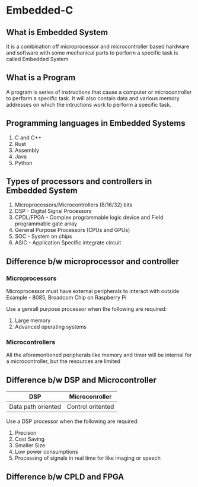 # Embedded-C
## What is Embedded System

It is a combination off microprocessor and microcontroller based hardware and software with some mechanical parts to perform a specific task is called Embedded System

## What is a Program

A program is series of instructions that cause a computer or microcontroller to perform a specific task. It will also contain data and various memory addresses on which the intructions work to perform a specific task.

## Programming languages in Embedded Systems

1. C and C++
2. Rust
3. Assembly
4. Java
5. Python

## Types of processors and controllers in Embedded System

1. Microprocessors/Microcontrollers (8/16/32) bits
2. DSP - Digital Signal Processors
3. CPDL/FPGA - Complex programmable logic device and Field programmable gate array
4. General Purpose Processors (CPUs and GPUs)
5. SOC - System on chips
6. ASIC - Application Specific integrate circuit

## Difference b/w microprocessor and controller

### Microprocessors
Microprocessor must have external peripherals to interact with outside
Example - 8085, Broadcom Chip on Raspberry Pi

Use a genrall purpose processor when the following are required:

1. Large memory
2. Advanced operating systems

### Microcontrollers
All the aforementioned peripherals like memory and timer will be internal for a microcontroller, but the resources are limited

## Difference b/w DSP and Microcontroller

| DSP   | Microconroller |
| ----------- | ----------- |
| Data path oriented      | Control oritented     |

Use a DSP processor when the following are required:
1. Precison
2. Cost Saving
3. Smaller Size
4. Low power consumptions
5. Processing of signals in real time for like imaging or speech


## Difference b/w CPLD and FPGA


